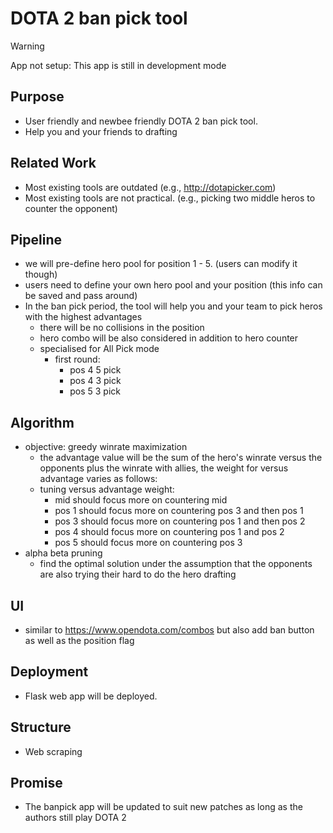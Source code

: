 # DOTA 2 ban pick tool 
> [!WARNING]
> App not setup: This app is still in development mode 

## Purpose 
- User friendly and newbee friendly DOTA 2 ban pick tool. 
- Help you and your friends to drafting 

## Related Work 
- Most existing tools are outdated (e.g., http://dotapicker.com)
- Most existing tools are not practical. (e.g., picking two middle heros to counter the opponent)

## Pipeline 
- we will pre-define hero pool for position 1 - 5. (users can modify it though)
- users need to define your own hero pool and your position (this info can be saved and pass around)
- In the ban pick period, the tool will help you and your team to pick heros with the highest advantages 
  - there will be no collisions in the position 
  - hero combo will be also considered in addition to hero counter
  - specialised for All Pick mode
    - first round: 
      - pos 4 5 pick
      - pos 4 3 pick
      - pos 5 3 pick


## Algorithm 
- objective: greedy winrate maximization 
  - the advantage value will be the sum of the hero's winrate versus the opponents plus the winrate with allies, the weight for versus advantage varies as follows: 
  - tuning versus advantage weight:
    - mid should focus more on countering mid
    - pos 1 should focus more on countering pos 3 and then pos 1
    - pos 3 should focus more on countering pos 1 and then pos 2
    - pos 4 should focus more on countering pos 1 and pos 2
    - pos 5 should focus more on countering pos 3 
- alpha beta pruning 
  - find the optimal solution under the assumption that the opponents are also trying their hard to do the hero drafting

## UI
- similar to https://www.opendota.com/combos but also add ban button as well as the position flag

## Deployment 
- Flask web app will be deployed. 

## Structure 
- Web scraping 

## Promise
- The banpick app will be updated to suit new patches as long as the authors still play DOTA 2 


